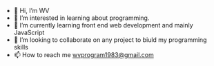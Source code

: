 - 👋 Hi, I’m WV
- 👀 I’m interested in learning about programming.
- 🌱 I’m currently learning front end web development and mainly JavaScript
- 💞️ I’m looking to collaborate on any project to biuld my programming skills
- 📫 How to reach me wvprogram1983@gmail.com

<!---
wvprogram/wvprogram is a ✨ special ✨ repository because its `README.md` (this file) appears on your GitHub profile.
You can click the Preview link to take a look at your changes.
--->
